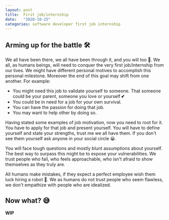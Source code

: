 ```yaml
---
layout: post
title:  First job/internship
date:   "2020-10-25"
categories: software developer first job internship
---
```


## Arming up for the battle 🛠

We all have been there, we all have been through it, and you will too 💪. We all, as humans beings, will need to conquer the very first job/internship from our lives. We might have different personal motives to accomplish this personal milestone. Moreover the end of this goal may shift from one another. For example:

- You might need this job to validate yourself to someone. That someone could be your parent, someone you love or yourself 💕
- You could be in need for a job for your own survival.
- You can have the passion for doing that job.
- You may want to help other by doing so.

Having stated some examples of job motivation, now you need to root for it. You have to apply for that job and present yourself. You will have to define yourself and state your strengths, trust me we all have them. If you don't see them yourself ask anyone in your social circle 😀.

You will face tough questions and mostly blunt assumptions about yourself. The best way to surpass this might be to expose your vulnerabilities. We trust people who fail, who feels approachable, who isn't afraid to show themselves as they truly are.

All humans make mistakes, if they expect a perfect employee wish them luck hiring a robot 🤖. We as humans do not trust people who seem flawless, we don't empathize with people who are idealized.

## Now what? 😅
**WIP**

<!-- `YEAR-MONTH-DAY-title.MARKUP` -->
<!-- {% highlight ruby %}
def print_hi(name)
  puts "Hi, #{name}"
end
print_hi('Tom')
#=> prints 'Hi, Tom' to STDOUT.
{% endhighlight %} -->
<!-- [Jekyll Talk][jekyll-talk]. -->

[jekyll-talk]: https://talk.jekyllrb.com/